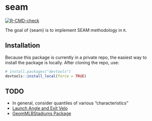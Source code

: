 
<!-- README.md is generated from README.Rmd. Please edit that file -->

# seam

<!-- badges: start -->

[![R-CMD-check](https://github.com/ecklab/seam/workflows/R-CMD-check/badge.svg)](https://github.com/ecklab/seam/actions)
<!-- badges: end -->

The goal of {seam} is to implement SEAM methodology in `R`.

## Installation

Because this package is currently in a private repo, the easiest way to
install the package is locally. After cloning the repo, use:

``` r
# install.packages("devtools")
devtools::install_local(force = TRUE)
```

## TODO

-   In general, consider quantiles of various “characteristics”
-   [Launch Angle and Exit
    Velo](https://baseballwithr.wordpress.com/2018/01/15/chance-of-hit-as-function-of-launch-angle-exit-velocity-and-spray-angle/)
-   [GeomMLBStadiums
    Package](https://github.com/bdilday/GeomMLBStadiums)
